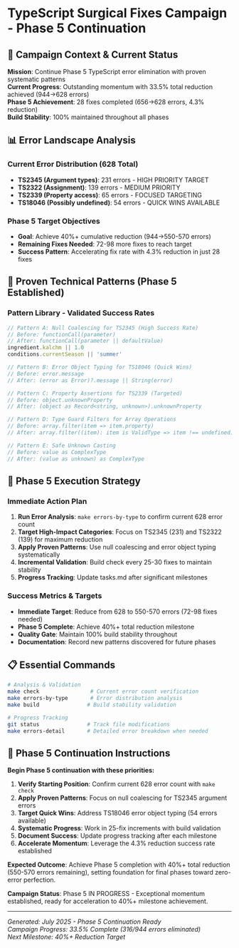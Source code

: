 # TypeScript Surgical Fixes Campaign - Phase 5 Continuation

## 🎯 Campaign Context & Current Status

**Mission**: Continue Phase 5 TypeScript error elimination with proven systematic patterns  
**Current Progress**: Outstanding momentum with 33.5% total reduction achieved (944→628 errors)  
**Phase 5 Achievement**: 28 fixes completed (656→628 errors, 4.3% reduction)  
**Build Stability**: 100% maintained throughout all phases  

## 📊 Error Landscape Analysis

### Current Error Distribution (628 Total)
- **TS2345 (Argument types)**: 231 errors - HIGH PRIORITY TARGET
- **TS2322 (Assignment)**: 139 errors - MEDIUM PRIORITY  
- **TS2339 (Property access)**: 65 errors - FOCUSED TARGETING
- **TS18046 (Possibly undefined)**: 54 errors - QUICK WINS AVAILABLE

### Phase 5 Target Objectives
- **Goal**: Achieve 40%+ cumulative reduction (944→550-570 errors)
- **Remaining Fixes Needed**: 72-98 more fixes to reach target
- **Success Pattern**: Accelerating fix rate with 4.3% reduction in just 28 fixes

## 🔧 Proven Technical Patterns (Phase 5 Established)

### Pattern Library - Validated Success Rates
```typescript
// Pattern A: Null Coalescing for TS2345 (High Success Rate)
// Before: functionCall(parameter)
// After: functionCall(parameter || defaultValue)
ingredient.kalchm || 1.0
conditions.currentSeason || 'summer' 

// Pattern B: Error Object Typing for TS18046 (Quick Wins)
// Before: error.message
// After: (error as Error)?.message || String(error)

// Pattern C: Property Assertions for TS2339 (Targeted)
// Before: object.unknownProperty
// After: (object as Record<string, unknown>).unknownProperty

// Pattern D: Type Guard Filters for Array Operations
// Before: array.filter(item => item.property)
// After: array.filter((item): item is ValidType => item !== undefined)

// Pattern E: Safe Unknown Casting
// Before: value as ComplexType
// After: (value as unknown) as ComplexType
```

## 🚀 Phase 5 Execution Strategy

### Immediate Action Plan
1. **Run Error Analysis**: `make errors-by-type` to confirm current 628 error count
2. **Target High-Impact Categories**: Focus on TS2345 (231) and TS2322 (139) for maximum reduction
3. **Apply Proven Patterns**: Use null coalescing and error object typing systematically
4. **Incremental Validation**: Build check every 25-30 fixes to maintain stability
5. **Progress Tracking**: Update tasks.md after significant milestones

### Success Metrics & Targets
- **Immediate Target**: Reduce from 628 to 550-570 errors (72-98 fixes needed)
- **Phase 5 Complete**: Achieve 40%+ total reduction milestone
- **Quality Gate**: Maintain 100% build stability throughout
- **Documentation**: Record new patterns discovered for future phases

## 📋 Essential Commands
```bash
# Analysis & Validation
make check                # Current error count verification
make errors-by-type       # Error distribution analysis  
make build               # Build stability validation

# Progress Tracking
git status               # Track file modifications
make errors-detail       # Detailed error breakdown when needed
```

## 🎯 Phase 5 Continuation Instructions

**Begin Phase 5 continuation with these priorities:**

1. **Verify Starting Position**: Confirm current 628 error count with `make check`
2. **Apply Proven Patterns**: Focus on null coalescing for TS2345 argument errors
3. **Target Quick Wins**: Address TS18046 error object typing (54 errors available)
4. **Systematic Progress**: Work in 25-fix increments with build validation
5. **Document Success**: Update progress tracking after each milestone
6. **Accelerate Momentum**: Leverage the 4.3% reduction success rate established

**Expected Outcome**: Achieve Phase 5 completion with 40%+ total reduction (550-570 errors remaining), setting foundation for final phases toward zero-error perfection.

**Campaign Status**: Phase 5 IN PROGRESS - Exceptional momentum established, ready for acceleration to 40%+ milestone achievement.

---
*Generated: July 2025 - Phase 5 Continuation Ready*  
*Campaign Progress: 33.5% Complete (316/944 errors eliminated)*  
*Next Milestone: 40%+ Reduction Target*